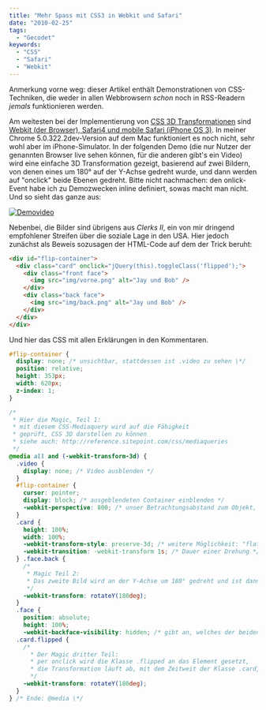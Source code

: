 ```yaml
---
title: "Mehr Spass mit CSS3 in Webkit und Safari"
date: "2010-02-25"
tags:
  - "Gecodet"
keywords:
  - "CSS"
  - "Safari"
  - "Webkit"
---
```


Anmerkung vorne weg: dieser Artikel enthält Demonstrationen von CSS-Techniken, die weder in allen Webbrowsern _schon_ noch in RSS-Readern _jemals_ funktionieren werden.

Am weitesten bei der Implementierung von [CSS 3D Transformationen](http://www.w3.org/TR/css3-3d-transforms/) sind [Webkit (der Browser), Safari4 und mobile Safari (iPhone OS 3)](http://webkit.org/blog/386/3d-transforms/). In meiner Chrome 5.0.322.2dev-Version auf dem Mac funktioniert es noch nicht, sehr wohl aber im iPhone-Simulator. In der folgenden Demo (die nur Nutzer der genannten Browser live sehen können, für die anderen gibt's ein Video) wird eine einfache 3D Transformation gezeigt, basierend auf zwei Bildern, von denen eines um 180° auf der Y-Achse gedreht wurde, und dann werden auf "onclick" beide Ebenen gedreht. Bitte nicht nachmachen: den onlick-Event habe ich zu Demozwecken inline definiert, sowas macht man nicht. Und so sieht das ganze aus:



[![Demovideo](/img/codecandies/vlcsnap-00009.png)](https://www.youtube.com/watch?v=M8i15iEFJaY)

Nebenbei, die Bilder sind übrigens aus _Clerks II_, ein von mir dringend empfohlener Streifen über die soziale Lage in den USA. Hier jedoch zunächst als Beweis sozusagen der HTML-Code auf dem der Trick beruht:

```html
<div id="flip-container">
  <div class="card" onclick="jQuery(this).toggleClass('flipped');">
    <div class="front face">
      <img src="img/vorne.png" alt="Jay und Bob" />
    </div>
    <div class="back face">
      <img src="img/back.png" alt="Jay und Bob" />
    </div>
  </div>
</div>
```

Und hier das CSS mit allen Erklärungen in den Kommentaren.

```css
#flip-container {
  display: none; /* unsichtbar, stattdessen ist .video zu sehen \*/
  position: relative;
  height: 353px;
  width: 620px;
  z-index: 1;
}

/*
 * Hier die Magic, Teil 1:
 * mit diesem CSS-Mediaquery wird auf die Fähigkeit
 * geprüft, CSS 3D darstellen zu können
 * siehe auch: http://reference.sitepoint.com/css/mediaqueries
 */
@media all and (-webkit-transform-3d) {
  .video {
    display: none; /* Video ausblenden */
  }
  #flip-container {
    cursor: pointer;
    display: block; /* ausgeblendeten Container einblenden */
    -webkit-perspective: 800; /* unser Betrachtungsabstand zum Objekt, 200 wäre sehr nah, 1200 weit weg… */
  }
  .card {
    height: 100%;
    width: 100%;
    -webkit-transform-style: preserve-3d; /* weitere Möglichkeit: "flat", aber dann wäre der schöne Effekt des Drehens weg */
    -webkit-transition: -webkit-transform 1s; /* Dauer einer Drehung */
  } .face.back {
    /*
     * Magic Teil 2:
     * Das zweite Bild wird an der Y-Achse um 180° gedreht und ist dann hinter dem ersten Bild.
     */
    -webkit-transform: rotateY(180deg);
  }
  .face {
    position: absolute;
    height: 100%;
    -webkit-backface-visibility: hidden; /* gibt an, welches der beiden Bilder zu sehen ist, hier: das HINTERE ist versteckt */ }
  .card.flipped {
    /*
      * Der Magic dritter Teil:
      * per onclick wird die Klasse .flipped an das Element gesetzt,
      * die Transformation läuft ab, mit dem Zeitweit der Klasse .card, also 1s
      */
    -webkit-transform: rotateY(180deg);
  }
} /* Ende: @media \*/
```
